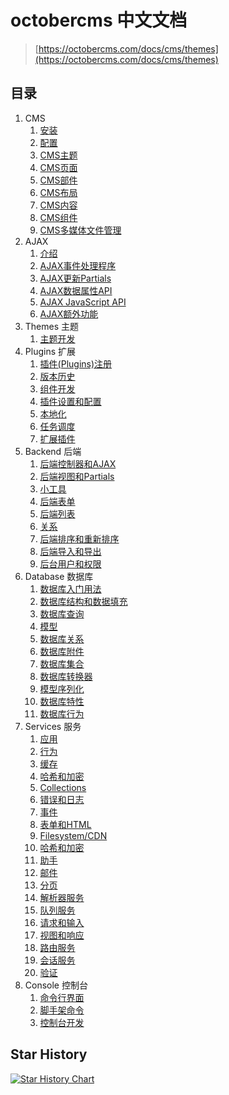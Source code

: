 # octobercms 中文文档

> [https://octobercms.com/docs/cms/themes](https://octobercms.com/docs/cms/themes)

## 目录
1. CMS
    1. [安装](setup-installation.md)
    1. [配置](setup-configuration.md)
    1. [CMS主题](cms-themes.md)
    1. [CMS页面](cms-pages.md)
    1. [CMS部件](cms-partials.md)
    1. [CMS布局](cms-layouts.md)
    1. [CMS内容](cms-content.md)
    1. [CMS组件](cms-content.md)
    1. [CMS多媒体文件管理](cms-mediamanager.md)
1. AJAX
    1. [介绍](ajax-introduction.md)
    1. [AJAX事件处理程序](ajax-handlers.md)
    1. [AJAX更新Partials](ajax-update-partials.md)
    1. [AJAX数据属性API](ajax-attributes-api.md)
    1. [AJAX JavaScript API](ajax-javascript-api.md)
    1. [AJAX额外功能](ajax-extras.md)
1. Themes 主题
    1. [主题开发](themes-development.md)
1. Plugins 扩展
    1. [插件(Plugins)注册](plugin-registration.md)
    1. [版本历史](plugin-updates.md)
    1. [组件开发](plugin-components.md)
    1. [插件设置和配置](plugin-settings.md)
    1. [本地化](plugin-localization.md)
    1. [任务调度](plugin-scheduling.md)
    1. [扩展插件](plugin-extending.md)
1. Backend 后端
    1. [后端控制器和AJAX](backend-controllers-ajax.md)
    1. [后端视图和Partials](backend-views-partials.md)
    1. [小工具](backend-widgets.md)
    1. [后端表单](backend-forms.md)
    1. [后端列表](backend-lists.md)
    1. [关系](backend-relations.md)
    1. [后端排序和重新排序](backend-reorder.md)
    1. [后端导入和导出](backend-import-export.md)
    1. [后台用户和权限](backend-users.md)
1. Database 数据库
    1. [数据库入门用法](database-basics.md)
    1. [数据库结构和数据填充](database-structure.md)
    1. [数据库查询](database-query.md)
    1. [模型](database-model.md)
    1. [数据库关系](database-relations.md)
    1. [数据库附件](database-attachments.md)
    1. [数据库集合](database-collection.md)
    1. [数据库转换器](database-mutators.md)
    1. [模型序列化](database-serialization.md)
    1. [数据库特性](database-traits.md)
    1. [数据库行为](database-behaviors.md)
1. Services 服务
    1. [应用](services-application.md)
    1. [行为](services-behaviors.md)
    1. [缓存](services-cache.md)
    1. [哈希和加密](services-hashing-encryption.md)
    1. [Collections](services-collections.md)
    1. [错误和日志](services-error-log.md)
    1. [事件](services-events.md)
    1. [表单和HTML](services-html.md)
    1. [Filesystem/CDN](services-filesystem-cdn.md)
    1. [哈希和加密](services-hashing-encryption.md)
    1. [助手](services-helpers.md)
    1. [邮件](services-mail.md)
    1. [分页](services-pagination.md)
    1. [解析器服务](services-parser.md)
    1. [队列服务](services-queues.md)
    1. [请求和输入](services-request-input.md)
    1. [视图和响应](services-response-view.md)
    1. [路由服务](services-router.md)
    1. [会话服务](services-session.md)
    1. [验证](services-validation.md) 
1. Console 控制台
    1. [命令行界面](console-commands.md)
    1. [脚手架命令](console-scaffolding.md)
    1. [控制台开发](console-development.md)
    
## Star History

[![Star History Chart](https://api.star-history.com/svg?repos=EchoWht/octobercms-docs-zh&type=Date)](https://star-history.com/#EchoWht/octobercms-docs-zh&Date)

